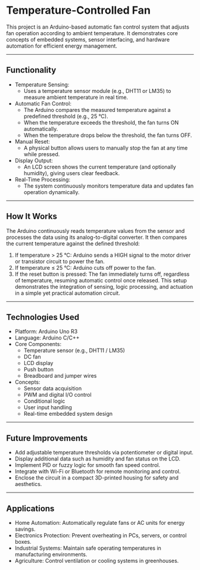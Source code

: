 # Temperature-Controlled Fan

This project is an Arduino-based automatic fan control system that adjusts fan operation according to ambient temperature. It demonstrates core concepts of embedded systems, sensor interfacing, and hardware automation for efficient energy management.

---

## Functionality

- Temperature Sensing:
  - Uses a temperature sensor module (e.g., DHT11 or LM35) to measure ambient temperature in real time.
- Automatic Fan Control:
  - The Arduino compares the measured temperature against a predefined threshold (e.g., 25 °C).
  - When the temperature exceeds the threshold, the fan turns ON automatically.
  - When the temperature drops below the threshold, the fan turns OFF.
- Manual Reset:
  - A physical button allows users to manually stop the fan at any time while pressed.
- Display Output:
  - An LCD screen shows the current temperature (and optionally humidity), giving users clear feedback.
- Real-Time Processing:
  - The system continuously monitors temperature data and updates fan operation dynamically.

---

## How It Works
The Arduino continuously reads temperature values from the sensor and processes the data using its analog-to-digital converter. It then compares the current temperature against the defined threshold:

1. If temperature > 25 °C:
  Arduino sends a HIGH signal to the motor driver or transistor circuit to power the fan.
2. If temperature ≤ 25 °C:
  Arduino cuts off power to the fan.
3. If the reset button is pressed:
  The fan immediately turns off, regardless of temperature, resuming automatic control once released.
This setup demonstrates the integration of sensing, logic processing, and actuation in a simple yet practical automation circuit.

---

## Technologies Used

- Platform: Arduino Uno R3
- Language: Arduino C/C++
- Core Components:
  - Temperature sensor (e.g., DHT11 / LM35)
  - DC fan
  - LCD display
  - Push button
  - Breadboard and jumper wires
- Concepts:
  - Sensor data acquisition
  - PWM and digital I/O control
  - Conditional logic
  - User input handling
  - Real-time embedded system design
 
---

## Future Improvements

- Add adjustable temperature thresholds via potentiometer or digital input.
- Display additional data such as humidity and fan status on the LCD.
- Implement PID or fuzzy logic for smooth fan speed control.
- Integrate with Wi-Fi or Bluetooth for remote monitoring and control.
- Enclose the circuit in a compact 3D-printed housing for safety and aesthetics.

---

## Applications

- Home Automation: Automatically regulate fans or AC units for energy savings.
- Electronics Protection: Prevent overheating in PCs, servers, or control boxes.
- Industrial Systems: Maintain safe operating temperatures in manufacturing environments.
- Agriculture: Control ventilation or cooling systems in greenhouses.


